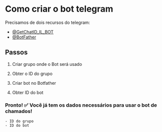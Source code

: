 # Como criar o bot telegram

Precisamos de dois recursos do telegram:

- [@GetChatID_IL_BOT](@GetChatID_IL_BOT)
- [@BotFather](@BotFather)

## Passos

1. Criar grupo onde o Bot será usado

2. Obter o ID do grupo

3. Criar bot no Botfather

4. Obter ID do bot

### Pronto! ✅ Você já tem os dados necessários para usar o bot de chamados!

```
- ID do grupo
- ID do bot
```
